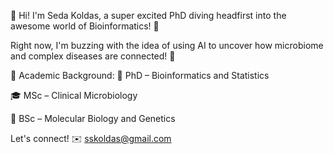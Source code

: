 👋 Hi! I'm Seda Koldas, a super excited PhD diving headfirst into the awesome world of Bioinformatics! 🎉 

Right now, I'm buzzing with the idea of using AI to uncover how microbiome and complex diseases are connected! 🤩 

🧠 Academic Background:
📘 PhD – Bioinformatics and Statistics

🎓 MSc – Clinical Microbiology

🧬 BSc – Molecular Biology and Genetics

Let's connect! ✉️ sskoldas@gmail.com
<!---
sskoldas/sskoldas is a ✨ special ✨ repository because its `README.md` (this file) appears on your GitHub profile.
You can click the Preview link to take a look at your changes.
--->

